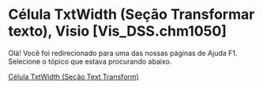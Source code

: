 
# Célula TxtWidth (Seção Transformar texto), Visio [Vis_DSS.chm1050]

Olá! Você foi redirecionado para uma das nossas páginas de Ajuda F1. Selecione o tópico que estava procurando abaixo.

[Célula TxtWidth (Seção Text Transform)](http://msdn.microsoft.com/library/e2215c67-25fa-1d75-9cce-f126bb8760a1%28Office.15%29.aspx)
